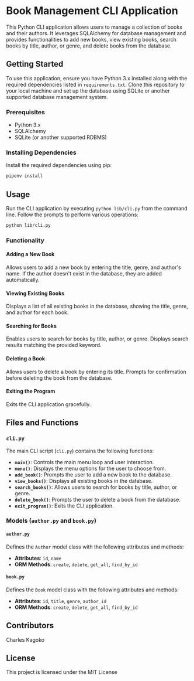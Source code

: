 
# Book Management CLI Application

This Python CLI application allows users to manage a collection of books and their authors. It leverages SQLAlchemy for database management and provides functionalities to add new books, view existing books, search books by title, author, or genre, and delete books from the database.

## Getting Started

To use this application, ensure you have Python 3.x installed along with the required dependencies listed in `requirements.txt`. Clone this repository to your local machine and set up the database using SQLite or another supported database management system.

### Prerequisites

- Python 3.x
- SQLAlchemy
- SQLite (or another supported RDBMS)

### Installing Dependencies

Install the required dependencies using pip:

```bash
pipenv install
```

## Usage

Run the CLI application by executing `python lib/cli.py` from the command line. Follow the prompts to perform various operations:

```bash
python lib/cli.py
```

### Functionality

#### Adding a New Book

Allows users to add a new book by entering the title, genre, and author's name. If the author doesn't exist in the database, they are added automatically.

#### Viewing Existing Books

Displays a list of all existing books in the database, showing the title, genre, and author for each book.

#### Searching for Books

Enables users to search for books by title, author, or genre. Displays search results matching the provided keyword.

#### Deleting a Book

Allows users to delete a book by entering its title. Prompts for confirmation before deleting the book from the database.

#### Exiting the Program

Exits the CLI application gracefully.

## Files and Functions

### `cli.py`

The main CLI script (`cli.py`) contains the following functions:

- **`main()`**: Controls the main menu loop and user interaction.
- **`menu()`**: Displays the menu options for the user to choose from.
- **`add_book()`**: Prompts the user to add a new book to the database.
- **`view_books()`**: Displays all existing books in the database.
- **`search_books()`**: Allows users to search for books by title, author, or genre.
- **`delete_book()`**: Prompts the user to delete a book from the database.
- **`exit_program()`**: Exits the CLI application.

### Models (`author.py` and `book.py`)

#### `author.py`

Defines the `Author` model class with the following attributes and methods:

- **Attributes**: `id`, `name`
- **ORM Methods**: `create`, `delete`, `get_all`, `find_by_id`

#### `book.py`

Defines the `Book` model class with the following attributes and methods:

- **Attributes**: `id`, `title`, `genre`, `author_id`
- **ORM Methods**: `create`, `delete`, `get_all`, `find_by_id`


## Contributors

Charles Kagoko

## License

This project is licensed under the MIT License
